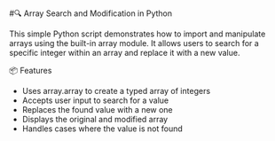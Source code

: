 #🔍 Array Search and Modification in Python

This simple Python script demonstrates how to import and manipulate arrays using the built-in array module. It allows users to search for a specific integer within an array and replace it with a new value.

📦 Features
- Uses array.array to create a typed array of integers
- Accepts user input to search for a value
- Replaces the found value with a new one
- Displays the original and modified array
- Handles cases where the value is not found
